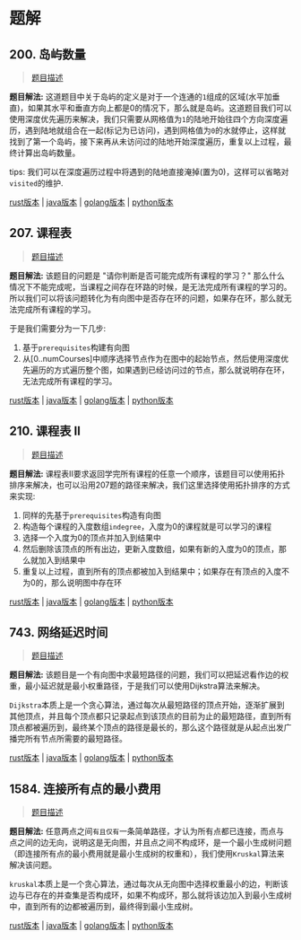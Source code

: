 # 题解

## 200. 岛屿数量

> [题目描述](https://leetcode-cn.com/problems/number-of-islands/)

**题目解法:** 这道题目中关于岛屿的定义是对于一个连通的`1`组成的区域(水平加垂直)，如果其水平和垂直方向上都是0的情况下，那么就是岛屿。这道题目我们可以使用深度优先遍历来解决，我们只需要从网格值为`1`的陆地开始往四个方向深度遍历，遇到陆地就组合在一起(标记为已访问)，遇到网格值为`0`的水就停止，这样就找到了第一个岛屿，接下来再从未访问过的陆地开始深度遍历，重复以上过程，最终计算出岛屿数量。

tips: 我们可以在深度遍历过程中将遇到的陆地直接淹掉(置为0)，这样可以省略对`visited`的维护.

[rust版本](../../../codes/rust/200.岛屿数量.rs) |
[java版本](../../../codes/java/200.岛屿数量.java) |
[golang版本](../../../codes/golang/200.岛屿数量.go) |
[python版本](../../../codes/python/200.岛屿数量.py)

## 207. 课程表

> [题目描述](https://leetcode-cn.com/problems/course-schedule/)

**题目解法:** 该题目的问题是 "请你判断是否可能完成所有课程的学习？" 那么什么情况下不能完成呢，当课程之间存在环路的时候，是无法完成所有课程的学习的。所以我们可以将该问题转化为有向图中是否存在环的问题，如果存在环，那么就无法完成所有课程的学习。

于是我们需要分为一下几步:

1. 基于`prerequisites`构建有向图
2. 从[0..numCourses]中顺序选择节点作为在图中的起始节点，然后使用深度优先遍历的方式遍历整个图，如果遇到已经访问过的节点，那么就说明存在环，无法完成所有课程的学习。

[rust版本](../../../codes/rust/207.课程表.rs) |
[java版本](../../../codes/java/207.课程表.java) |
[golang版本](../../../codes/golang/207.课程表.go) |
[python版本](../../../codes/python/207.课程表.py)

## 210. 课程表 II

> [题目描述](https://leetcode-cn.com/problems/course-schedule-ii/)

**题目解法:** 课程表II要求返回学完所有课程的任意一个顺序，该题目可以使用拓扑排序来解决，也可以沿用207题的路径来解决，我们这里选择使用拓扑排序的方式来实现:

1. 同样的先基于`prerequisites`构造有向图
2. 构造每个课程的入度数组`indegree`，入度为0的课程就是可以学习的课程
3. 选择一个入度为0的顶点并加入到结果中
4. 然后删除该顶点的所有出边，更新入度数组，如果有新的入度为0的顶点，那么就加入到结果中
5. 重复以上过程，直到所有的顶点都被加入到结果中；如果存在有顶点的入度不为0的，那么说明图中存在环

[rust版本](../../../codes/rust/210.课程表-ii.rs) |
[java版本](../../../codes/java/210.课程表-ii.java) |
[golang版本](../../../codes/golang/210.课程表-ii.go) |
[python版本](../../../codes/python/210.课程表-ii.py)

## 743. 网络延迟时间

> [题目描述](https://leetcode-cn.com/problems/network-delay-time/)

**题目解法:** 该题目是一个有向图中求最短路径的问题，我们可以把延迟看作边的权重，最小延迟就是最小权重路径，于是我们可以使用Dijkstra算法来解决。

`Dijkstra`本质上是一个贪心算法，通过每次从最短路径的顶点开始，逐渐扩展到其他顶点，并且每个顶点都只记录起点到该顶点的目前为止的最短路径，直到所有顶点都被遍历到，最终某个顶点的路径是最长的，那么这个路径就是从起点出发广播完所有节点所需要的最短路径。

[rust版本](../../../codes/rust/743.网络延迟时间.rs) |
[java版本](../../../codes/java/743.网络延迟时间.java) |
[golang版本](../../../codes/golang/743.网络延迟时间.go) |
[python版本](../../../codes/python/743.网络延迟时间.py)

## 1584. 连接所有点的最小费用

> [题目描述](https://leetcode-cn.com/problems/min-cost-to-connect-all-points/)

**题目解法:** 任意两点之间`有且仅有`一条简单路径，才认为所有点都已连接，而点与点之间的边无向，说明这是无向图，并且点之间不构成环，是一个最小生成树问题（即连接所有点的最小费用就是最小生成树的权重和），我们使用`Kruskal`算法来解决该问题。

`kruskal`本质上是一个贪心算法，通过每次从无向图中选择权重最小的边，判断该边与已存在的并查集是否构成环，如果不构成环，那么就将该边加入到最小生成树中，直到所有的边都被遍历到，最终得到最小生成树。

[rust版本](../../../codes/rust/1584.连接所有点的最小费用.rs) |
[java版本](../../../codes/java/1584.连接所有点的最小费用.java) |
[golang版本](../../../codes/golang/1584.连接所有点的最小费用.go) |
[python版本](../../../codes/python/1584.连接所有点的最小费用.py)
